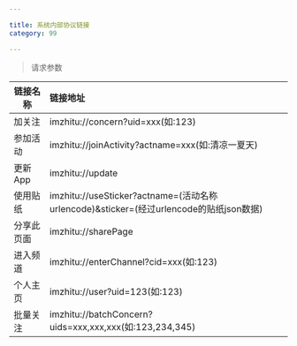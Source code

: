 ```yaml
---

title: 系统内部协议链接
category: 99

---
```


> 请求参数

|链接名称			|链接地址												
|-------------------|:--------------------------------------------------------------
|加关注				|imzhitu://concern?uid=xxx(如:123)								
|参加活动			|imzhitu://joinActivity?actname=xxx(如:清凉一夏天)
|更新App			|imzhitu://update
|使用贴纸			|imzhitu://useSticker?actname=(活动名称urlencode)&sticker=(经过urlencode的贴纸json数据)
|分享此页面			|imzhitu://sharePage
|进入频道           |imzhitu://enterChannel?cid=xxx(如:123)
|个人主页           |imzhitu://user?uid=123(如:123)
|批量关注           |imzhitu://batchConcern?uids=xxx,xxx,xxx(如:123,234,345)



